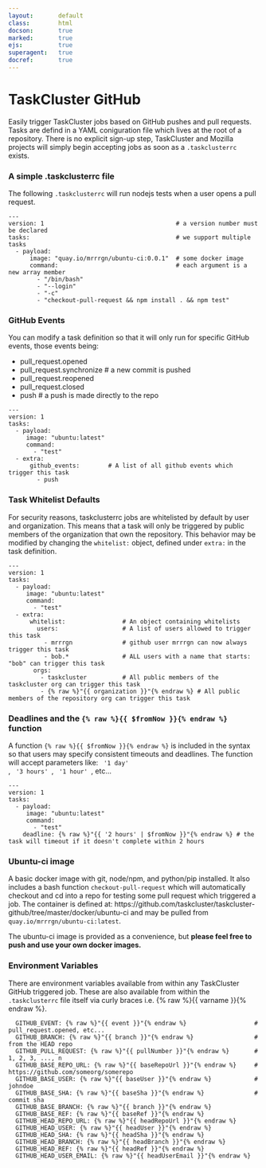 ```yaml
---
layout:       default
class:        html
docson:       true
marked:       true
ejs:          true
superagent:   true
docref:       true
---
```


<h1>TaskCluster GitHub</h1>
<p>
Easily trigger TaskCluster jobs based on GitHub pushes and pull requests. Tasks are defind in a YAML coniguration file which lives at the root of a repository. There is no explicit sign-up step, TaskCluster and Mozilla projects will simply begin accepting jobs as soon as a <code>.taskclusterrc</code> exists.
</p>

### A simple .taskclusterrc file
<p>
The following <code>.taskclusterrc</code> will run nodejs tests when a user opens a pull request.
</p>

```
---
version: 1                                     # a version number must be declared
tasks:                                         # we support multiple tasks
  - payload:
      image: "quay.io/mrrrgn/ubuntu-ci:0.0.1"  # some docker image
      command:                                 # each argument is a new array member
        - "/bin/bash"
        - "--login"
        - "-c"
        - "checkout-pull-request && npm install . && npm test"
```

### GitHub Events

You can modify a task definition so that it will only run for specific GitHub events, those events being:

  * pull_request.opened
  * pull_request.synchronize # a new commit is pushed
  * pull_request.reopened
  * pull_request.closed
  * push                     # a push is made directly to the repo


```
---
version: 1
tasks:
  - payload:
     image: "ubuntu:latest"
     command:
       - "test"
  - extra:
      github_events:        # A list of all github events which trigger this task
        - push
```

### Task Whitelist Defaults
<p>
For security reasons, taskclusterrc jobs are whitelisted by default by user and organization. This means that a task will only be triggered by public members of the organization that own the repository. This behavior may be modified by changing the <code>whitelist:</code> object, defined under <code>extra:</code> in the task definition.
</p>

```
---
version: 1
tasks:
  - payload:
     image: "ubuntu:latest"
     command:
       - "test"
  - extra:
      whitelist:                # An object containing whitelists
        users:                  # A list of users allowed to trigger this task
          - mrrrgn              # github user mrrrgn can now always trigger this task
          - bob.*               # ALL users with a name that starts: "bob" can trigger this task
       orgs:
         - taskcluster          # All public members of the taskcluster org can trigger this task
         - {% raw %}"{{ organization }}"{% endraw %} # All public members of the repository org can trigger this task

```

### Deadlines and the <code>{% raw %}{{ $fromNow }}{% endraw %}</code> function

A function <code>{% raw %}{{ $fromNow }}{% endraw %}</code> is included in the syntax so that users may specify consistent timeouts and deadlines. The function will accept parameters like:
<code> '1 day' </code>, <code> '3 hours' </code>, <code> '1 hour' </code>, etc...

```
---
version: 1
tasks:
  - payload:
     image: "ubuntu:latest"
     command:
       - "test"
    deadline: {% raw %}"{{ '2 hours' | $fromNow }}"{% endraw %} # the task will timeout if it doesn't complete within 2 hours
```

### Ubuntu-ci image

<p>
A basic docker image with git, node/npm, and python/pip installed. It also includes a bash function <code>checkout-pull-request</code> which will automatically checkout and cd into a repo for testing some pull request which triggered a job. The container is defined at: https://github.com/taskcluster/taskcluster-github/tree/master/docker/ubuntu-ci and may be pulled from <code>quay.io/mrrrgn/ubuntu-ci:latest</code>.

The ubuntu-ci image is provided as a convenience, but <b>please feel free to push and use your own docker images.</b>
</p>

### Environment Variables

<p> There are environment variables available from within any TaskCluster GitHub triggered job. These are also available from within the <code>.taskclusterrc</code> file itself via curly braces i.e. {% raw %}{{ varname }}{% endraw %}.</p>

```
  GITHUB_EVENT: {% raw %}"{{ event }}"{% endraw %}                   # pull_request.opened, etc...
  GITHUB_BRANCH: {% raw %}"{{ branch }}"{% endraw %}                 # from the HEAD repo
  GITHUB_PULL_REQUEST: {% raw %}"{{ pullNumber }}"{% endraw %}       # 1, 2, 3, ..., n
  GITHUB_BASE_REPO_URL: {% raw %}"{{ baseRepoUrl }}"{% endraw %}     # https://github.com/someorg/somerepo
  GITHUB_BASE_USER: {% raw %}"{{ baseUser }}"{% endraw %}            # johndoe
  GITHUB_BASE_SHA: {% raw %}"{{ baseSha }}"{% endraw %}              # commit sha
  GITHUB_BASE_BRANCH: {% raw %}"{{ branch }}"{% endraw %}
  GITHUB_BASE_REF: {% raw %}"{{ baseRef }}"{% endraw %}
  GITHUB_HEAD_REPO_URL: {% raw %}"{{ headRepoUrl }}"{% endraw %}
  GITHUB_HEAD_USER: {% raw %}"{{ headUser }}"{% endraw %}
  GITHUB_HEAD_SHA: {% raw %}"{{ headSha }}"{% endraw %}
  GITHUB_HEAD_BRANCH: {% raw %}"{{ headBranch }}"{% endraw %}
  GITHUB_HEAD_REF: {% raw %}"{{ headRef }}"{% endraw %}
  GITHUB_HEAD_USER_EMAIL: {% raw %}"{{ headUserEmail }}"{% endraw %}
```

<div data-render-schema='http://schemas.taskcluster.net/github/v1/taskclusterrc.json'></div>
<div data-doc-ref='http://references.taskcluster.net/github/v1/api.json'></div>
<div data-doc-ref='http://references.taskcluster.net/github/v1/exchanges.json'></div>
